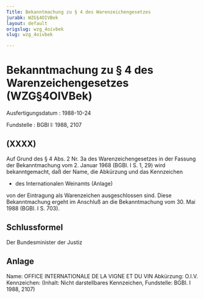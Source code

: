 ```yaml
---
Title: Bekanntmachung zu § 4 des Warenzeichengesetzes
jurabk: WZG§4OIVBek
layout: default
origslug: wzg_4oivbek
slug: wzg_4oivbek

---
```


# Bekanntmachung zu § 4 des Warenzeichengesetzes (WZG§4OIVBek)

Ausfertigungsdatum
:   1988-10-24

Fundstelle
:   BGBl I: 1988, 2107



## (XXXX)

Auf Grund des § 4 Abs. 2 Nr. 3a des Warenzeichengesetzes in der Fassung der Bekanntmachung vom 2. Januar 1968 (BGBl. I S. 1, 29) wird bekanntgemacht, daß der Name, die Abkürzung und das Kennzeichen

*   des Internationalen Weinamts (Anlage)



von der Eintragung als Warenzeichen ausgeschlossen sind.
Diese Bekanntmachung ergeht im Anschluß an die Bekanntmachung vom 30. Mai 1988 (BGBl. I S. 703).


## Schlussformel

Der Bundesminister der Justiz


## Anlage

Name: OFFICE INTERNATIONALE DE LA VIGNE ET DU VIN
Abkürzung: O.I.V.
Kennzeichen:
(Inhalt: Nicht darstellbares Kennzeichen,
Fundstelle: BGBl. I 1988, 2107)

